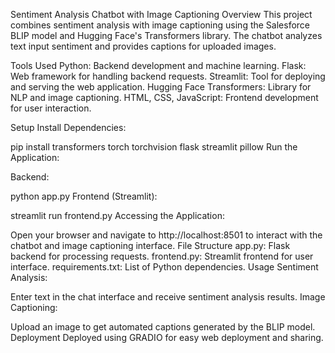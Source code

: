 Sentiment Analysis Chatbot with Image Captioning
Overview
This project combines sentiment analysis with image captioning using the Salesforce BLIP model and Hugging Face's Transformers library. The chatbot analyzes text input sentiment and provides captions for uploaded images.

Tools Used
Python: Backend development and machine learning.
Flask: Web framework for handling backend requests.
Streamlit: Tool for deploying and serving the web application.
Hugging Face Transformers: Library for NLP and image captioning.
HTML, CSS, JavaScript: Frontend development for user interaction.

Setup
Install Dependencies:


pip install transformers torch torchvision flask streamlit pillow
Run the Application:

Backend:

python app.py
Frontend (Streamlit):

streamlit run frontend.py
Accessing the Application:

Open your browser and navigate to http://localhost:8501 to interact with the chatbot and image captioning interface.
File Structure
app.py: Flask backend for processing requests.
frontend.py: Streamlit frontend for user interface.
requirements.txt: List of Python dependencies.
Usage
Sentiment Analysis:

Enter text in the chat interface and receive sentiment analysis results.
Image Captioning:

Upload an image to get automated captions generated by the BLIP model.
Deployment
Deployed using GRADIO for easy web deployment and sharing.
